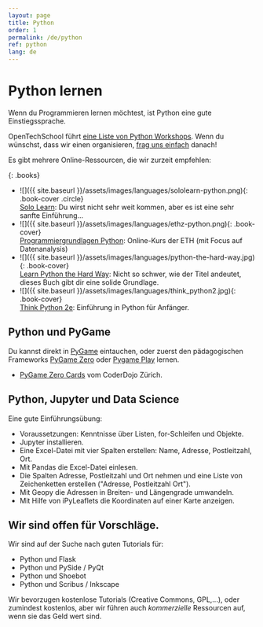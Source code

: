 ```yaml
---
layout: page
title: Python
order: 1
permalink: /de/python
ref: python
lang: de
---
```


# Python lernen


Wenn du Programmieren lernen möchtest, ist Python eine gute Einstiegssprache.

OpenTechSchool führt [eine Liste von Python Workshops](http://python.opentechschool.org/). Wenn du wünschst, dass wir einen organisieren, [frag uns einfach](contact) danach!

Es gibt mehrere Online-Ressourcen, die wir zurzeit empfehlen:

{: .books}
- ![]({{ site.baseurl }}/assets/images/languages/sololearn-python.png){: .book-cover .circle}  
  [Solo Learn](https://www.sololearn.com/course/python/): Du wirst nicht sehr weit kommen, aber es ist eine sehr sanfte Einführung…
- ![]({{ site.baseurl }}/assets/images/languages/ethz-python.png){: .book-cover}  
  [Programmiergrundlagen Python](https://www.et.ethz.ch/): Online-Kurs der ETH (mit Focus auf Datenanalysis)
- ![]({{ site.baseurl }}/assets/images/languages/python-the-hard-way.jpg){: .book-cover}  
  [Learn Python the Hard Way](https://learnpythonthehardway.org/): Nicht so schwer, wie der Titel andeutet, dieses Buch gibt dir eine solide Grundlage.
- ![]({{ site.baseurl }}/assets/images/languages/think_python2.jpg){: .book-cover}  
  [Think Python 2e](https://greenteapress.com/wp/think-python-2e/): Einführung in Python für Anfänger.

## Python und PyGame

Du kannst direkt in [PyGame](https://www.pygame.org/news) eintauchen, oder zuerst den pädagogischen Frameworks [PyGame Zero](https://pygame-zero.readthedocs.io/en/stable/) oder [Pygame Play](https://github.com/replit/play) lernen.

- [PyGame Zero Cards](https://github.com/CoderDojoZH/resources/tree/master/cards-python/mu-pgzero) vom CoderDojo Zürich.

## Python, Jupyter und Data Science

Eine gute Einführungsübung:

- Voraussetzungen: Kenntnisse über Listen, for-Schleifen und Objekte.
- Jupyter installieren.
- Eine Excel-Datei mit vier Spalten erstellen: Name, Adresse, Postleitzahl, Ort.
- Mit Pandas die Excel-Datei einlesen.
- Die Spalten Adresse, Postleitzahl und Ort nehmen und eine Liste von Zeichenketten erstellen ("Adresse, Postleitzahl Ort").
- Mit Geopy die Adressen in Breiten- und Längengrade umwandeln.
- Mit Hilfe von iPyLeaflets die Koordinaten auf einer Karte anzeigen.

## Wir sind offen für Vorschläge.

Wir sind auf der Suche nach guten Tutorials für:

- Python und Flask
- Python und PySide / PyQt
- Python und Shoebot
- Python und Scribus / Inkscape

Wir bevorzugen kostenlose Tutorials (Creative Commons, GPL,...), oder zumindest kostenlos, aber wir führen auch _kommerzielle_ Ressourcen auf, wenn sie das Geld wert sind.
